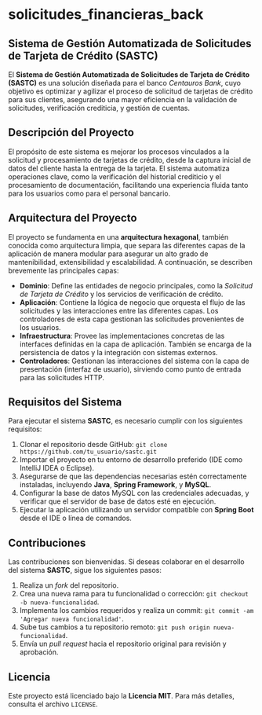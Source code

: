 # solicitudes_financieras_back

## Sistema de Gestión Automatizada de Solicitudes de Tarjeta de Crédito (SASTC)

El **Sistema de Gestión Automatizada de Solicitudes de Tarjeta de Crédito (SASTC)** es una solución diseñada para el banco *Centauros Bank*, cuyo objetivo es optimizar y agilizar el proceso de solicitud de tarjetas de crédito para sus clientes, asegurando una mayor eficiencia en la validación de solicitudes, verificación crediticia, y gestión de cuentas.

## Descripción del Proyecto

El propósito de este sistema es mejorar los procesos vinculados a la solicitud y procesamiento de tarjetas de crédito, desde la captura inicial de datos del cliente hasta la entrega de la tarjeta. El sistema automatiza operaciones clave, como la verificación del historial crediticio y el procesamiento de documentación, facilitando una experiencia fluida tanto para los usuarios como para el personal bancario.

## Arquitectura del Proyecto

El proyecto se fundamenta en una **arquitectura hexagonal**, también conocida como arquitectura limpia, que separa las diferentes capas de la aplicación de manera modular para asegurar un alto grado de mantenibilidad, extensibilidad y escalabilidad. A continuación, se describen brevemente las principales capas:

- **Dominio**: Define las entidades de negocio principales, como la *Solicitud de Tarjeta de Crédito* y los servicios de verificación de crédito.
- **Aplicación**: Contiene la lógica de negocio que orquesta el flujo de las solicitudes y las interacciones entre las diferentes capas. Los controladores de esta capa gestionan las solicitudes provenientes de los usuarios.
- **Infraestructura**: Provee las implementaciones concretas de las interfaces definidas en la capa de aplicación. También se encarga de la persistencia de datos y la integración con sistemas externos.
- **Controladores**: Gestionan las interacciones del sistema con la capa de presentación (interfaz de usuario), sirviendo como punto de entrada para las solicitudes HTTP.

## Requisitos del Sistema

Para ejecutar el sistema **SASTC**, es necesario cumplir con los siguientes requisitos:

1. Clonar el repositorio desde GitHub: `git clone https://github.com/tu_usuario/sastc.git`
2. Importar el proyecto en tu entorno de desarrollo preferido (IDE como IntelliJ IDEA o Eclipse).
3. Asegurarse de que las dependencias necesarias estén correctamente instaladas, incluyendo **Java**, **Spring Framework**, y **MySQL**.
4. Configurar la base de datos MySQL con las credenciales adecuadas, y verificar que el servidor de base de datos esté en ejecución.
5. Ejecutar la aplicación utilizando un servidor compatible con **Spring Boot** desde el IDE o línea de comandos.

## Contribuciones

Las contribuciones son bienvenidas. Si deseas colaborar en el desarrollo del sistema **SASTC**, sigue los siguientes pasos:

1. Realiza un *fork* del repositorio.
2. Crea una nueva rama para tu funcionalidad o corrección: `git checkout -b nueva-funcionalidad`.
3. Implementa los cambios requeridos y realiza un commit: `git commit -am 'Agregar nueva funcionalidad'`.
4. Sube tus cambios a tu repositorio remoto: `git push origin nueva-funcionalidad`.
5. Envía un *pull request* hacia el repositorio original para revisión y aprobación.

## Licencia

Este proyecto está licenciado bajo la **Licencia MIT**. Para más detalles, consulta el archivo `LICENSE`.
